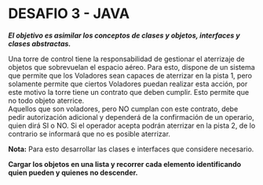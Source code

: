 # DESAFIO 3 - JAVA

_**El objetivo es asimilar los conceptos de clases y objetos, interfaces y clases abstractas.**_  

Una torre de control tiene la responsabilidad de gestionar el aterrizaje de objetos que sobrevuelan el espacio aéreo.
Para esto, dispone de un sistema que permite que los Voladores sean capaces de aterrizar en la pista 1, pero solamente permite que ciertos Voladores puedan realizar esta acción, por este motivo la torre tiene un contrato que deben cumplir. Esto permite que no todo objeto aterrice.  
Aquellos que son voladores, pero NO cumplan con este contrato, debe pedir autorización adicional y dependerá de la confirmación de un operario, quien dirá SI o NO.
Si el operador acepta podrán aterrizar en la pista 2, de lo contrario se informará que no es posible aterrizar.

**Nota:** Para esto desarrollar las clases e interfaces que considere necesario.

**Cargar los objetos en una lista y recorrer cada elemento identificando quien pueden y quienes no descender.**
